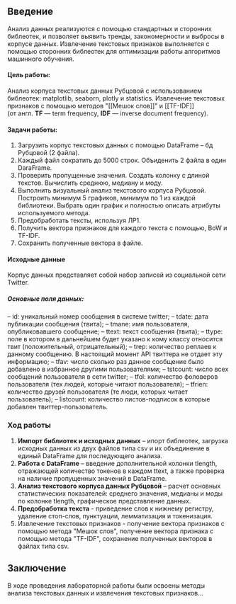 ## Введение

Анализ данных реализуются с помощью стандартных и сторонних библеотек, и позволяет выявить тренды, закономерности и выбросы в корпусе данных. Извлечение текстовых признаков выполняется с помощью сторонних библеотек для оптимизации работы алгоритмов машинного обучения.

#### Цель работы:
Анализ корпуса текстовых данных Рубцовой с использованием библеотек: matplotlib, seaborn, plotly и statistics. Извлечение текстовых признаков с помощью методов 
"[[Мешок слов]]" и [[TF-IDF]] (от англ. **TF** — term frequency, **IDF** — inverse document frequency). 

#### Задачи работы:
1. Загрузить корпус текстовых данных с помощью DataFrame – бд Рубцовой (2 файла).
2. Каждый файл сократить до 5000 строк. Объиденить 2 файла в один DaraFrame.
3. Проверить пропущенные значения. Создать колонку с длиной текстов. Вычислить среднюю, медиану и моду.
4. Выполнить визуальный анализ текстового корпуса Рубцовой. Построить минимум 5 графиков, минимум по 1 из каждой библиотеки. Выбрать один график и полностью описать атрибуты используемого метода.
5. Предобработать тексты, используя ЛР1. 
6. Получить вектора признаков для каждого текста с помощью, BoW и TF-IDF. 
7. Сохранить полученные вектора в файле.

#### Исходные данные

Корпус данных представляет собой набор записей из социальной сети Twitter.
##### Основные поля данных:
– id: уникальный номер сообщения в системе twitter;
– tdate: дата публикации сообщения (твита);
– tmane: имя пользователя, опубликовавшего сообщение;
– ttext: текст сообщения (твита);
– ttype: поле в котором в дальнейшем будет указано к кому классу относится твит
(положительный, отрицательный);
– trep: количество реплаев к данному сообщению. В настоящий момент API твиттера не
отдает эту информацию;
– tfav: число сколько раз данное сообщение было добавлено в избранное другими
пользователями;
– tstcount: число всех сообщений пользователя в сети twitter;
– tfol: количество фоловеров пользователя (тех людей, которые читают пользователя);
– tfrien: количество друзей пользователя (те люди, которых читает пользователь);
– listcount: количество листов-подписок в которые добавлен твиттер-пользователь.

### Ход работы

1. **Импорт библиотек и исходных данных** – ипорт библеотек, загрузка исходных данных из двух файлов типа csv и их объединение в единый DataFrame для последующего анализа.
2. **Работа с DataFrame** – введение дополнительной колонки tlength, отражающей количество токенов в каждом ttext, а также проверка на наличие пропущенных значений в DataFrame.
3. **Анализ текстового корпуса данных Рубцовой** – расчет основных статистических показателей: среднего значения, медианы и моды по колонке tlength, графическое представление данных.
4. **Предобработка текста** - приведение слов к нижнему регистру, удаление стоп-слов, пунктуации, лемматизация и токенизация. 
5. Извлечение текстовых признаков - получение вектора признаков с помощью метода "Мешок слов", получение вектора признака с помощью метода "TF-IDF", сохранение полученных векторов в файлах типа csv.

## Заключение

В ходе проведения лабораторной работы были освоены методы анализа текстовых данных и извлечения текстовых признаков...